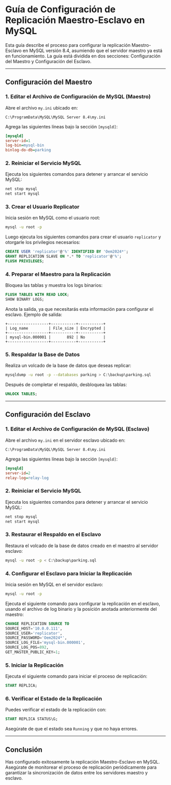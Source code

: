
# Guía de Configuración de Replicación Maestro-Esclavo en MySQL

Esta guía describe el proceso para configurar la replicación Maestro-Esclavo en MySQL versión 8.4, asumiendo que el servidor maestro ya está en funcionamiento. La guía está dividida en dos secciones: Configuración del Maestro y Configuración del Esclavo.

---

## Configuración del Maestro

### 1. Editar el Archivo de Configuración de MySQL (Maestro)

Abre el archivo `my.ini` ubicado en:
```
C:\ProgramData\MySQL\MySQL Server 8.4\my.ini
```

Agrega las siguientes líneas bajo la sección `[mysqld]`:
```ini
[mysqld]
server-id=1
log-bin=mysql-bin
binlog-do-db=parking
```

### 2. Reiniciar el Servicio MySQL

Ejecuta los siguientes comandos para detener y arrancar el servicio MySQL:
```bash
net stop mysql
net start mysql
```

### 3. Crear el Usuario Replicator

Inicia sesión en MySQL como el usuario root:
```bash
mysql -u root -p
```

Luego ejecuta los siguientes comandos para crear el usuario `replicator` y otorgarle los privilegios necesarios:
```sql
CREATE USER 'replicator'@'%' IDENTIFIED BY 'Oem2024*';
GRANT REPLICATION SLAVE ON *.* TO 'replicator'@'%';
FLUSH PRIVILEGES;
```

### 4. Preparar el Maestro para la Replicación

Bloquea las tablas y muestra los logs binarios:
```sql
FLUSH TABLES WITH READ LOCK;
SHOW BINARY LOGS;
```

Anota la salida, ya que necesitarás esta información para configurar el esclavo. Ejemplo de salida:
```
+------------------+-----------+-----------+
| Log_name         | File_size | Encrypted |
+------------------+-----------+-----------+
| mysql-bin.000001 |       892 | No        |
+------------------+-----------+-----------+
```

### 5. Respaldar la Base de Datos

Realiza un volcado de la base de datos que deseas replicar:
```bash
mysqldump -u root -p --databases parking > C:\backup\parking.sql
```

Después de completar el respaldo, desbloquea las tablas:
```sql
UNLOCK TABLES;
```

---

## Configuración del Esclavo

### 1. Editar el Archivo de Configuración de MySQL (Esclavo)

Abre el archivo `my.ini` en el servidor esclavo ubicado en:
```
C:\ProgramData\MySQL\MySQL Server 8.4\my.ini
```

Agrega las siguientes líneas bajo la sección `[mysqld]`:
```ini
[mysqld]
server-id=2
relay-log=relay-log
```

### 2. Reiniciar el Servicio MySQL

Ejecuta los siguientes comandos para detener y arrancar el servicio MySQL:
```bash
net stop mysql
net start mysql
```

### 3. Restaurar el Respaldo en el Esclavo

Restaura el volcado de la base de datos creado en el maestro al servidor esclavo:
```bash
mysql -u root -p < C:\backup\parking.sql
```

### 4. Configurar el Esclavo para Iniciar la Replicación

Inicia sesión en MySQL en el servidor esclavo:
```bash
mysql -u root -p
```

Ejecuta el siguiente comando para configurar la replicación en el esclavo, usando el archivo de log binario y la posición anotada anteriormente del maestro:
```sql
CHANGE REPLICATION SOURCE TO
SOURCE_HOST='10.0.0.111',
SOURCE_USER='replicator',
SOURCE_PASSWORD='Oem2024*',
SOURCE_LOG_FILE='mysql-bin.000001',
SOURCE_LOG_POS=892,
GET_MASTER_PUBLIC_KEY=1;
```

### 5. Iniciar la Replicación

Ejecuta el siguiente comando para iniciar el proceso de replicación:
```sql
START REPLICA;
```

### 6. Verificar el Estado de la Replicación

Puedes verificar el estado de la replicación con:
```sql
START REPLICA STATUS\G;
```

Asegúrate de que el estado sea `Running` y que no haya errores.

---

## Conclusión

Has configurado exitosamente la replicación Maestro-Esclavo en MySQL. Asegúrate de monitorear el proceso de replicación periódicamente para garantizar la sincronización de datos entre los servidores maestro y esclavo.
